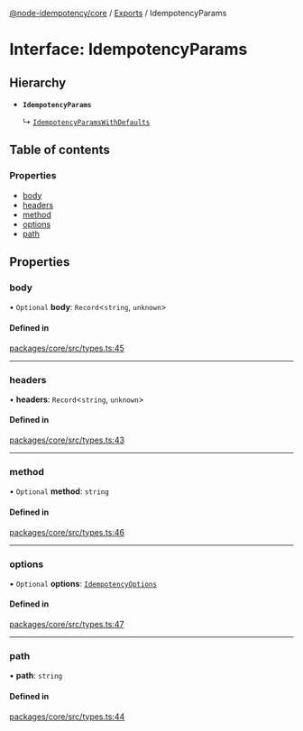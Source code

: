 [@node-idempotency/core](../README.md) / [Exports](../modules.md) / IdempotencyParams

# Interface: IdempotencyParams

## Hierarchy

- **`IdempotencyParams`**

  ↳ [`IdempotencyParamsWithDefaults`](IdempotencyParamsWithDefaults.md)

## Table of contents

### Properties

- [body](IdempotencyParams.md#body)
- [headers](IdempotencyParams.md#headers)
- [method](IdempotencyParams.md#method)
- [options](IdempotencyParams.md#options)
- [path](IdempotencyParams.md#path)

## Properties

### body

• `Optional` **body**: `Record`\<`string`, `unknown`\>

#### Defined in

[packages/core/src/types.ts:45](https://github.com/mahendraHegde/idempotent-http/blob/865df0d/packages/core/src/types.ts#L45)

---

### headers

• **headers**: `Record`\<`string`, `unknown`\>

#### Defined in

[packages/core/src/types.ts:43](https://github.com/mahendraHegde/idempotent-http/blob/865df0d/packages/core/src/types.ts#L43)

---

### method

• `Optional` **method**: `string`

#### Defined in

[packages/core/src/types.ts:46](https://github.com/mahendraHegde/idempotent-http/blob/865df0d/packages/core/src/types.ts#L46)

---

### options

• `Optional` **options**: [`IdempotencyOptions`](IdempotencyOptions.md)

#### Defined in

[packages/core/src/types.ts:47](https://github.com/mahendraHegde/idempotent-http/blob/865df0d/packages/core/src/types.ts#L47)

---

### path

• **path**: `string`

#### Defined in

[packages/core/src/types.ts:44](https://github.com/mahendraHegde/idempotent-http/blob/865df0d/packages/core/src/types.ts#L44)
